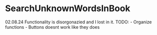 # SearchUnknownWordsInBook
02.08.24
Functionality is disorgonazied and I lost in it. 
TODO:
    - Organize functions
    - Buttons doesnt work like they does 